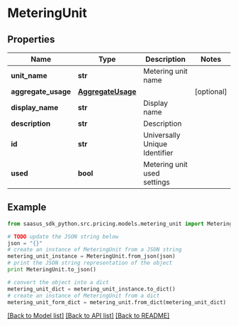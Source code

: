 # MeteringUnit


## Properties

Name | Type | Description | Notes
------------ | ------------- | ------------- | -------------
**unit_name** | **str** | Metering unit name | 
**aggregate_usage** | [**AggregateUsage**](AggregateUsage.md) |  | [optional] 
**display_name** | **str** | Display name | 
**description** | **str** | Description | 
**id** | **str** | Universally Unique Identifier | 
**used** | **bool** | Metering unit used settings | 

## Example

```python
from saasus_sdk_python.src.pricing.models.metering_unit import MeteringUnit

# TODO update the JSON string below
json = "{}"
# create an instance of MeteringUnit from a JSON string
metering_unit_instance = MeteringUnit.from_json(json)
# print the JSON string representation of the object
print MeteringUnit.to_json()

# convert the object into a dict
metering_unit_dict = metering_unit_instance.to_dict()
# create an instance of MeteringUnit from a dict
metering_unit_form_dict = metering_unit.from_dict(metering_unit_dict)
```
[[Back to Model list]](../README.md#documentation-for-models) [[Back to API list]](../README.md#documentation-for-api-endpoints) [[Back to README]](../README.md)


